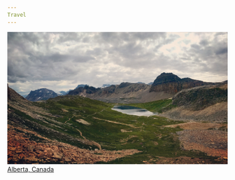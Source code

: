 ```yaml
---
Travel
---
```


![Lake Helen](/pics/IMG_6896.JPG)
[Alberta, Canada](https://goo.gl/maps/NBE9uhN3whaPzVR17)

